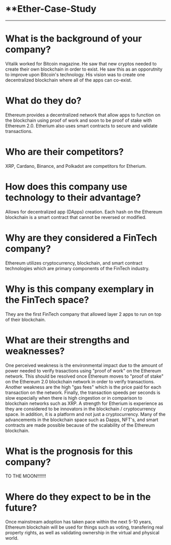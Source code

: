 # **Ether-Case-Study
---
# What is the background of your company? 
Vitalik worked for Bitcoin magazine. He saw that new cryptos needed to create their own blockchain in order to exist. He saw this as an opporutnity to improve upon Bitcoin's technology. His vision was to create one decentralized blockchain where all of the apps can co-exist.
# What do they do? 
Ethereum provides a decentralized network that allow apps to function on the blockchain using proof of work and soon to be proof of stake with Ethereum 2.0. Etherium also uses smart contracts to secure and validate transactions. 
# Who are their competitors? 
XRP, Cardano, Binance, and Polkadot are competitors for Etherium.
# How does this company use technology to their advantage? 
Allows for decentralized app (DApps) creation. Each hash on the Ethereum blockchain is a smart contract that cannot be reversed or modified. 
# Why are they considered a FinTech company?
Ethereum utilizes cryptocurrency, blockchain, and smart contract technologies which are primary components of the FinTech industry.
# Why is this company exemplary in the FinTech space? 
They are the first FinTech company that allowed layer 2 apps to run on top of their blockchain.
# What are their strengths and weaknesses?
One perceived weakness is the environmental impact due to the amount of power needed to verify trasactions using "proof of work" on the Ethereum network. This should be resolved once Ethereum moves to "proof of stake" on the Ethereum 2.0 blockchain network in order to verify transactions. Another weakness are the high "gas fees" which is the price paid for each transaction on the network. Finally, the transaction speeds per seconds is slow especially when there is high cingestion or in comparison to blockchain networks such as XRP. A strength for Etherium is experience as they are considered to be innovators in the blockchain / cryptocurrency space. In addition, it is a platform and not just a cryptocurrency. Many of the advancements in the blockchain space such as Dapps, NFT's, and smart contracts are made possible because of the scalability of the Ethereum blockchain.
# What is the prognosis for this company? 
TO THE MOON!!!!!!!
# Where do they expect to be in the future?
Once mainstream adoption has taken pace within the next 5-10 years, Ethereum blockchain will be used for things such as voting, transfering real property rights, as well as validating ownership in the virtual and physical world.
